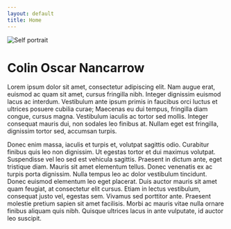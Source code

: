 ```yaml
---
layout: default
title: Home
---
```


<img src="{{ '/assets/images/self.jpg' | relative_url }}" alt="Self portrait" class="portrait">

# Colin Oscar Nancarrow



Lorem ipsum dolor sit amet, consectetur adipiscing elit. Nam augue erat, euismod ac quam sit amet, cursus fringilla nibh. Integer dignissim euismod lacus ac interdum. Vestibulum ante ipsum primis in faucibus orci luctus et ultrices posuere cubilia curae; Maecenas eu dui tempus, fringilla diam congue, cursus magna. Vestibulum iaculis ac tortor sed mollis. Integer consequat mauris dui, non sodales leo finibus at. Nullam eget est fringilla, dignissim tortor sed, accumsan turpis.

Donec enim massa, iaculis et turpis et, volutpat sagittis odio. Curabitur finibus quis leo non dignissim. Ut egestas tortor et dui maximus volutpat. Suspendisse vel leo sed est vehicula sagittis. Praesent in dictum ante, eget tristique diam. Mauris sit amet elementum tellus. Donec venenatis ex ac turpis porta dignissim. Nulla tempus leo ac dolor vestibulum tincidunt. Donec euismod elementum leo eget placerat. Duis auctor mauris sit amet quam feugiat, at consectetur elit cursus. Etiam in lectus vestibulum, consequat justo vel, egestas sem. Vivamus sed porttitor ante. Praesent molestie pretium sapien sit amet facilisis. Morbi ac mauris vitae nulla ornare finibus aliquam quis nibh. Quisque ultrices lacus in ante vulputate, id auctor leo suscipit. 

